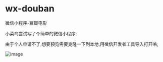 # wx-douban
微信小程序-豆瓣电影

小菜鸟尝试写了个简单的微信小程序;

由于个人申请不了,想要预览需要克隆一下到本地,用微信开发者工具导入打开咯;

![image](https://github.com/xujk-cc/wx-douban/wx-douban.gif)

